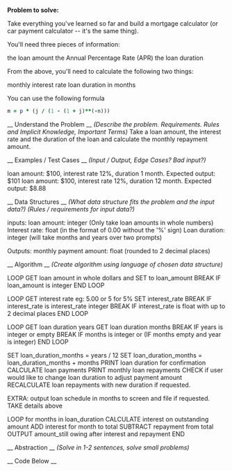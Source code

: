 __Problem to solve:__

Take everything you've learned so far and build a mortgage calculator (or car payment calculator -- it's the same thing).

You'll need three pieces of information:

the loan amount
the Annual Percentage Rate (APR)
the loan duration

From the above, you'll need to calculate the following two things:

monthly interest rate
loan duration in months

You can use the following formula
```ruby
m = p * (j / (1 - (1 + j)**(-n)))
```

__ Understand the Problem __
*(Describe the problem. Requirements. Rules and Implicit Knowledge, Important Terms)*
Take a loan amount, the interest rate and the duration of the loan and calculate the monthly repayment amount.


__ Examples / Test Cases __
*(Input / Output, Edge Cases? Bad input?)*

loan amount: $100, interest rate 12%, duration 1 month. Expected output: $101
loan amount: $100, interest rate 12%, duration 12 month. Expected output: $8.88

__ Data Structures __
*(What data structure fits the problem and the input data?)
(Rules / requirements for input data?)*

inputs:
loan amount: integer (Only take loan amounts in whole numbers)
Interest rate: float (in the format of 0.00 without the '%' sign)
Loan duration: integer (will take months and years over two prompts)

Outputs:
monthly payment amount: float (rounded to 2 decimal places)


__ Algorithm __
*(Create algorithm using language of chosen data structure)*

LOOP
  GET loan amount in whole dollars and
  SET to loan_amount
  BREAK IF loan_amount is integer
END LOOP

LOOP
  GET interest rate eg: 5.00 or 5 for 5%
  SET interest_rate
  BREAK IF interest_rate is interest_rate integer
  BREAK IF interest_rate is float with up to 2 decimal places
END LOOP

LOOP
  GET loan duration years
  GET loan duration months
  BREAK IF years is integer or empty
  BREAK IF months is integer or (IF months empty and year is integer)
END LOOP

SET loan_duration_months = years / 12
SET loan_duration_months = loan_duration_months + months
PRINT loan duration for confirmation
CALCULATE loan payments
PRINT monthly loan repayments
CHECK if user would like to change loan duration to adjust payment amount
RECALCULATE loan repayments with new duration if requested.

EXTRA:
output loan schedule in months to screen and file if requested.
TAKE details above

LOOP for months in loan_duration
  CALCULATE interest on outstanding amount
  ADD interest for month to total
  SUBTRACT repayment from total
  OUTPUT amount_still owing after interest and repayment
END



__ Abstraction __
*(Solve in 1-2 sentences, solve small problems)*



__ Code Below __
